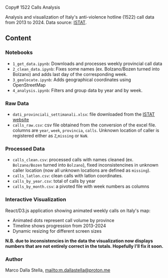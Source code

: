Copy# 1522 Calls Analysis

Analysis and visualization of Italy's anti-violence hotline (1522) call data from 2013 to 2024. Data source: [ISTAT](hhttps://www.istat.it/statistiche-per-temi/focus/violenza-sulle-donne/la-fuoriuscita-dalla-violenza/numero-di-pubblica-utilita-1522/).

## Content

### Notebooks
- `1_get_data.ipynb`: Downloads and processes weekly provincial call data
- `2_clean_data.ipynb`: Fixes some names (ex. Bolzano/Bozen turned into Bolzano) and adds last day of the corresponding week.
- `3_geolocate.ipynb`: Adds geographical coordinates using OpenStreetMap
- `4_analysis.ipynb`: Filters and group data by year and by week.

### Raw Data
- `dati_provinciali_settimanali.xlsx`: file downloaded from the [ISTAT website](https://www.istat.it/notizia/il-numero-di-pubblica-utilita-1522-anni-2013-2024/)
- `calls_raw.csv`: csv file obtained from the conversion of the excel file. columns are `year`, `week`, `provincia`, `calls`. Unknown location of caller is registered either as `Z`,`missing` or `NaN`.

### Processed Data
- `calls_clean.csv`: processed calls with names cleaned (ex. `Bolzano/Bozen` turned into `Bolzano`), fixed inconsistencines in unknown caller location (now all unknown locations are defined as `missing`).
- `calls_latlon.csv`: clean calls with latlon coordinates.
- `calls_by_year.csv`: total of calls by year
- `calls_by_month.csv`: a pivoted file with week numbers as columns

### Interactive Visualization
React/D3.js application showing animated weekly calls on Italy's map:
- Animated dots represent call volume by province
- Timeline shows progression from 2013-2024
- Dynamic resizing for different screen sizes

**N.B. due to inconsistencies in the data the visualization now displays numbers that are not entirely correct in the totals. Hopefully I'll fix it soon.**


### Author
Marco Dalla Stella, [mailto:m.dallastella@proton.me](m.dallastella@proton.me)